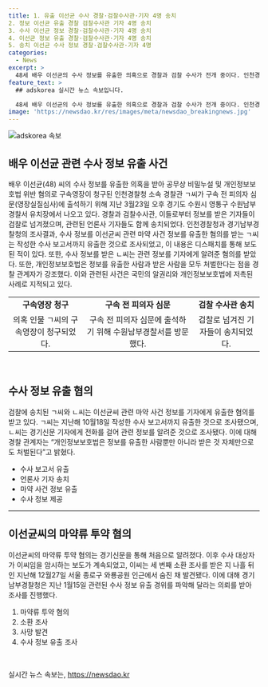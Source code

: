 ```yaml
---
title: 1. 유출 이선균 수사 경찰·검찰수사관·기자 4명 송치
2. 정보 이선균 유출 경찰 검찰수사관 기자 4명 송치
3. 수사 이선균 정보 경찰·검찰수사관·기자 4명 송치
4. 이선균 정보 유출 경찰·검찰수사관·기자 4명 송치
5. 송치 이선균 수사 정보 경찰·검찰수사관·기자 4명
categories:
  - News
excerpt: >
  48세 배우 이선균의 수사 정보를 유출한 의혹으로 경찰과 검찰 수사가 전개 중이다. 인천경찰청 소속 경찰관과 검찰로부터 정보를 받은 기자들이 관련된 혐의로 조사를 받고 있다. 해당 정보는 이선균의 마약류 투약 혐의와 관련되어 있으며, 개인정보보호법 위반으로 인해 경찰과 디스패치 등 기자들도 송치되었다. ㄱ씨와 ㄴ씨는 기자에게 수사 정보를 유출한 혐의를 받고 있으며, 이에 대한 수사는 계속되고 있다.
feature_text: >
  ## adskorea 실시간 뉴스 속보입니다.

  48세 배우 이선균의 수사 정보를 유출한 의혹으로 경찰과 검찰 수사가 전개 중이다. 인천경찰청 소속 경찰관과 검찰로부터 정보를 받은 기자들이 관련된 혐의로 조사를 받고 있다. 해당 정보는 이선균의 마약류 투약 혐의와 관련되어 있으며, 개인정보보호법 위반으로 인해 경찰과 디스패치 등 기자들도 송치되었다. ㄱ씨와 ㄴ씨는 기자에게 수사 정보를 유출한 혐의를 받고 있으며, 이에 대한 수사는 계속되고 있다.
image: 'https://newsdao.kr/res/images/meta/newsdao_breakingnews.jpg'
---
```


<p><img src="https://newsdao.kr/res/images/meta/newsdao_breakingnews.jpg" alt="adskorea 속보" /></p>

<h2 data-ke-size="size26">배우 이선균 관련 수사 정보 유출 사건</h2>

<p data-ke-size="size16">배우 이선균(48) 씨의 수사 정보를 유출한 의혹을 받아 공무상 비밀누설 및 개인정보보호법 위반 혐의로 구속영장이 청구된 인천경찰청 소속 경찰관 ㄱ씨가 구속 전 피의자 심문(영장실질심사)에 출석하기 위해 지난 3월23일 오후 경기도 수원시 영통구 수원남부경찰서 유치장에서 나오고 있다. 경찰과 검찰수사관, 이들로부터 정보를 받은 기자들이 검찰로 넘겨졌으며, 관련된 언론사 기자들도 함께 송치되었다. 인천경찰청과 경기남부경찰청의 조사결과, 수사 정보를 이선균씨 관련 마약 사건 정보를 유출한 혐의를 받는 ㄱ씨는 작성한 수사 보고서까지 유출한 것으로 조사되었고, 이 내용은 디스패치를 통해 보도된 적이 있다. 또한, 수사 정보를 받은 ㄴ씨는 관련 정보를 기자에게 알려준 혐의를 받았다. 또한, 개인정보보호법은 정보를 유출한 사람과 받은 사람을 모두 처벌한다는 점을 경찰 관계자가 강조했다. 이와 관련된 사건은 국민의 알권리와 개인정보보호법에 저촉된 사례로 지적되고 있다.</p>

<table>
    <tr>
        <td style="text-align: center; height: 17px;"><b>구속영장 청구</b></td>
        <td style="text-align: center; height: 17px;"><b>구속 전 피의자 심문</b></td>
        <td style="text-align: center; height: 17px;"><b>검찰 수사관 송치</b></td>
    </tr>
    <tr>
        <td style="text-align: center; height: 17px;">의혹 인물 ㄱ씨의 구속영장이 청구되었다.</td>
        <td style="text-align: center; height: 17px;">구속 전 피의자 심문에 출석하기 위해 수원남부경찰서를 방문했다.</td>
        <td style="text-align: center; height: 17px;">검찰로 넘겨진 기자들이 송치되었다.</td>
    </tr>
</table>

<p data-ke-size="size16">&nbsp;</p>

<h2 data-ke-size="size26">수사 정보 유출 혐의</h2>

<p data-ke-size="size16">검찰에 송치된 ㄱ씨와 ㄴ씨는 이선균씨 관련 마약 사건 정보를 기자에게 유출한 혐의를 받고 있다. ㄱ씨는 지난해 10월18일 작성한 수사 보고서까지 유출한 것으로 조사됐으며, ㄴ씨는 경기신문 기자에게 전화를 걸어 관련 정보를 알려준 것으로 조사됐다. 이에 대해 경찰 관계자는 “개인정보보호법은 정보를 유출한 사람뿐만 아니라 받은 것 자체만으로도 처벌된다”고 밝혔다.</p>

<ul>
    <li>수사 보고서 유출</li>
    <li>언론사 기자 송치</li>
    <li>마약 사건 정보 유출</li>
    <li>수사 정보 제공</li>
</ul>

<hr>

<h2 data-ke-size="size26">이선균씨의 마약류 투약 혐의</h2>

<p data-ke-size="size16">이선균씨의 마약류 투약 혐의는 경기신문을 통해 처음으로 알려졌다. 이후 수사 대상자가 이씨임을 암시하는 보도가 계속되었고, 이씨는 세 번째 소환 조사를 받은 지 나흘 뒤인 지난해 12월27일 서울 종로구 와룡공원 인근에서 숨진 채 발견됐다. 이에 대해 경기남부경찰청은 지난 1월15일 관련된 수사 정보 유출 경위를 파악해 달라는 의뢰를 받아 조사를 진행했다.</p>

<ol>
    <li>마약류 투약 혐의</li>
    <li>소환 조사</li>
    <li>사망 발견</li>
    <li>수사 정보 유출 조사</li>
</ol>

<p data-ke-size="size16">&nbsp;</p>
실시간 뉴스 속보는, <a href="https://newsdao.kr" rel="dofollow">https://newsdao.kr</a>


